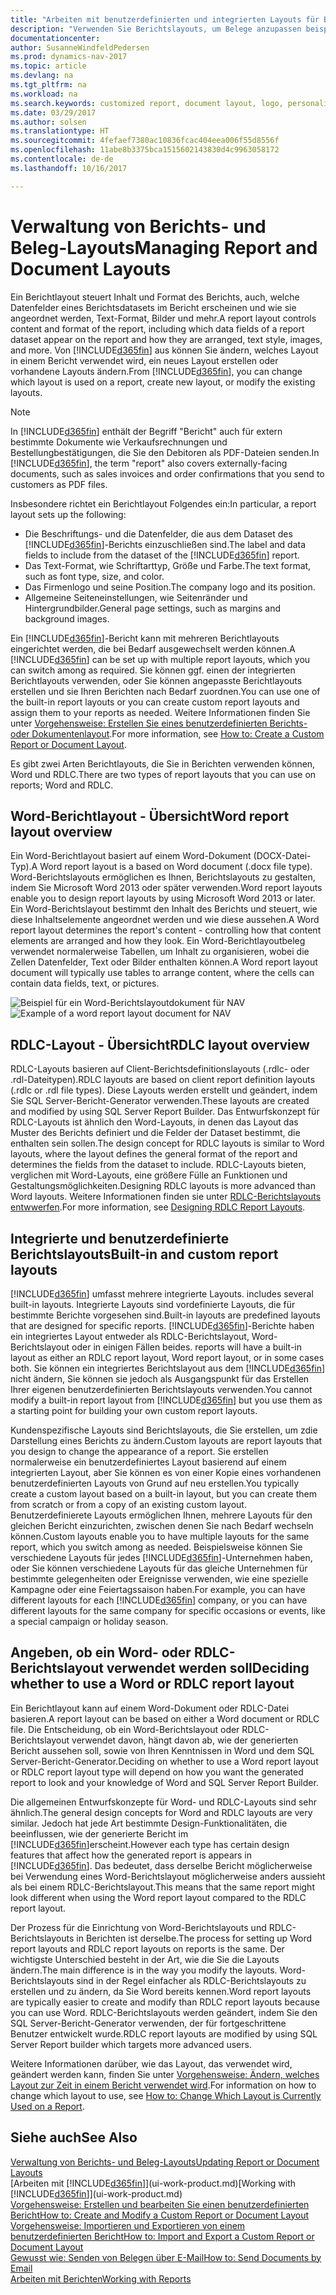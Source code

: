 ```yaml
---
title: "Arbeiten mit benutzerdefinierten und integrierten Layouts für Berichte und Belege"
description: "Verwenden Sie Berichtslayouts, um Belege anzupassen beispielsweise um die gewünschten Schriftart, das Logo oder die Seiteneinstellungen von PDF-Dateien zu personalisieren, die Sie den Debitoren senden."
documentationcenter: 
author: SusanneWindfeldPedersen
ms.prod: dynamics-nav-2017
ms.topic: article
ms.devlang: na
ms.tgt_pltfrm: na
ms.workload: na
ms.search.keywords: customized report, document layout, logo, personalize
ms.date: 03/29/2017
ms.author: solsen
ms.translationtype: HT
ms.sourcegitcommit: 4fefaef7380ac10836fcac404eea006f55d8556f
ms.openlocfilehash: 11abe8b3375bca1515602143830d4c9963058172
ms.contentlocale: de-de
ms.lasthandoff: 10/16/2017

---
```

# <a name="managing-report-and-document-layouts"></a><span data-ttu-id="9f99a-103">Verwaltung von Berichts- und Beleg-Layouts</span><span class="sxs-lookup"><span data-stu-id="9f99a-103">Managing Report and Document Layouts</span></span>
<span data-ttu-id="9f99a-104">Ein Berichtlayout steuert Inhalt und Format des Berichts, auch, welche Datenfelder eines Berichtsdatasets im Bericht erscheinen und wie sie angeordnet werden, Text-Format, Bilder und mehr.</span><span class="sxs-lookup"><span data-stu-id="9f99a-104">A report layout controls content and format of the report, including which data fields of a report dataset appear on the report and how they are arranged, text style, images, and more.</span></span> <span data-ttu-id="9f99a-105">Von [!INCLUDE[d365fin](includes/d365fin_md.md)] aus können Sie ändern, welches Layout in einem Bericht verwendet wird, ein neues Layout erstellen oder vorhandene Layouts ändern.</span><span class="sxs-lookup"><span data-stu-id="9f99a-105">From [!INCLUDE[d365fin](includes/d365fin_md.md)], you can change which layout is used on a report, create new layout, or modify the existing layouts.</span></span>

> [!NOTE]  
>   <span data-ttu-id="9f99a-106">In [!INCLUDE[d365fin](includes/d365fin_md.md)] enthält der Begriff "Bericht" auch für extern bestimmte  Dokumente wie Verkaufsrechnungen und Bestellungbestätigungen, die Sie den Debitoren als PDF-Dateien senden.</span><span class="sxs-lookup"><span data-stu-id="9f99a-106">In [!INCLUDE[d365fin](includes/d365fin_md.md)], the term "report" also covers externally-facing documents, such as sales invoices and order confirmations that you send to customers as PDF files.</span></span>

<span data-ttu-id="9f99a-107">Insbesondere richtet ein Berichtlayout Folgendes ein:</span><span class="sxs-lookup"><span data-stu-id="9f99a-107">In particular, a report layout sets up the following:</span></span>

* <span data-ttu-id="9f99a-108">Die Beschriftungs- und die Datenfelder, die aus dem Dataset des [!INCLUDE[d365fin](includes/d365fin_md.md)]-Berichts einzuschließen sind.</span><span class="sxs-lookup"><span data-stu-id="9f99a-108">The label and data fields to include from the dataset of the [!INCLUDE[d365fin](includes/d365fin_md.md)] report.</span></span>
* <span data-ttu-id="9f99a-109">Das Text-Format, wie Schriftarttyp, Größe und Farbe.</span><span class="sxs-lookup"><span data-stu-id="9f99a-109">The text format, such as font type, size, and color.</span></span>
* <span data-ttu-id="9f99a-110">Das Firmenlogo und seine Position.</span><span class="sxs-lookup"><span data-stu-id="9f99a-110">The company logo and its position.</span></span>
* <span data-ttu-id="9f99a-111">Allgemeine Seiteneinstellungen, wie Seitenränder und Hintergrundbilder.</span><span class="sxs-lookup"><span data-stu-id="9f99a-111">General page settings, such as margins and background images.</span></span>

<span data-ttu-id="9f99a-112">Ein [!INCLUDE[d365fin](includes/d365fin_md.md)]-Bericht kann mit mehreren Berichtlayouts eingerichtet werden, die bei Bedarf ausgewechselt werden können.</span><span class="sxs-lookup"><span data-stu-id="9f99a-112">A [!INCLUDE[d365fin](includes/d365fin_md.md)] can be set up with multiple report layouts, which you can switch among as required.</span></span> <span data-ttu-id="9f99a-113">Sie können ggf. einen der integrierten Berichtlayouts verwenden, oder Sie können angepasste Berichtlayouts erstellen und sie Ihren Berichten nach Bedarf zuordnen.</span><span class="sxs-lookup"><span data-stu-id="9f99a-113">You can use one of the built-in report layouts or you can create custom report layouts and assign them to your reports as needed.</span></span> <span data-ttu-id="9f99a-114">Weitere Informationen finden Sie unter [Vorgehensweise: Erstellen Sie eines benutzerdefinierten Berichts- oder Dokumentenlayout](ui-how-create-custom-report-layout.md).</span><span class="sxs-lookup"><span data-stu-id="9f99a-114">For more information, see [How to: Create a Custom Report or Document Layout](ui-how-create-custom-report-layout.md).</span></span>

<span data-ttu-id="9f99a-115">Es gibt zwei Arten Berichtlayouts, die Sie in Berichten verwenden können, Word und RDLC.</span><span class="sxs-lookup"><span data-stu-id="9f99a-115">There are two types of report layouts that you can use on reports; Word and RDLC.</span></span>

## <a name="word-report-layout-overview"></a><span data-ttu-id="9f99a-116">Word-Berichtlayout - Übersicht</span><span class="sxs-lookup"><span data-stu-id="9f99a-116">Word report layout overview</span></span>
<span data-ttu-id="9f99a-117">Ein Word-Berichtlayout basiert auf einem Word-Dokument (DOCX-Datei-Typ).</span><span class="sxs-lookup"><span data-stu-id="9f99a-117">A Word report layout is a based on Word document (.docx file type).</span></span> <span data-ttu-id="9f99a-118">Word-Berichtslayouts ermöglichen es Ihnen, Berichtslayouts zu gestalten, indem Sie Microsoft Word 2013 oder später verwenden.</span><span class="sxs-lookup"><span data-stu-id="9f99a-118">Word report layouts enable you to design report layouts by using Microsoft Word 2013 or later.</span></span> <span data-ttu-id="9f99a-119">Ein Word-Berichtslayout bestimmt den Inhalt des Berichts und steuert, wie diese Inhaltselemente angeordnet werden und wie diese aussehen.</span><span class="sxs-lookup"><span data-stu-id="9f99a-119">A Word report layout determines the report's content - controlling how that content elements are arranged and how they look.</span></span> <span data-ttu-id="9f99a-120">Ein Word-Berichtlayoutbeleg verwendet normalerweise Tabellen, um Inhalt zu organisieren, wobei die Zellen Datenfelder, Text oder Bilder enthalten können.</span><span class="sxs-lookup"><span data-stu-id="9f99a-120">A Word report layout document will typically use tables to arrange content, where the cells can contain data fields, text, or pictures.</span></span>

 <span data-ttu-id="9f99a-121">![Beispiel für ein Word-Berichtslayoutdokument für NAV](media/nav_wordreportlayout_edit_in_word_example.png "NAV_WordReportLayout_Edit_In_Word_Example")</span><span class="sxs-lookup"><span data-stu-id="9f99a-121">![Example of a word report layout document for NAV](media/nav_wordreportlayout_edit_in_word_example.png "NAV_WordReportLayout_Edit_In_Word_Example")</span></span>  

## <a name="rdlc-layout-overview"></a><span data-ttu-id="9f99a-122">RDLC-Layout - Übersicht</span><span class="sxs-lookup"><span data-stu-id="9f99a-122">RDLC layout overview</span></span>
<span data-ttu-id="9f99a-123">RDLC-Layouts basieren auf Client-Berichtsdefinitionslayouts (.rdlc- oder .rdl-Dateitypen).</span><span class="sxs-lookup"><span data-stu-id="9f99a-123">RDLC layouts are based on client report definition layouts (.rdlc or .rdl file types).</span></span> <span data-ttu-id="9f99a-124">Diese Layouts werden erstellt und geändert, indem Sie SQL Server-Bericht-Generator verwenden.</span><span class="sxs-lookup"><span data-stu-id="9f99a-124">These layouts are created and modified by using SQL Server Report Builder.</span></span> <span data-ttu-id="9f99a-125">Das Entwurfskonzept für RDLC-Layouts ist ähnlich den Word-Layouts, in denen das Layout das Muster des Berichts definiert und die Felder der Dataset bestimmt, die enthalten sein sollen.</span><span class="sxs-lookup"><span data-stu-id="9f99a-125">The design concept for RDLC layouts is similar to Word layouts, where the layout defines the general format of the report and determines the fields from the dataset to include.</span></span> <span data-ttu-id="9f99a-126">RDLC-Layouts bieten, verglichen mit Word-Layouts, eine größere Fülle an Funktionen und Gestaltungsmöglichkeiten.</span><span class="sxs-lookup"><span data-stu-id="9f99a-126">Designing RDLC layouts is more advanced than Word layouts.</span></span> <span data-ttu-id="9f99a-127">Weitere Informationen finden sie unter [RDLC-Berichtslayouts entwwerfen](https://msdn.microsoft.com/en-us/dynamics-nav/designing-rdlc-report-layouts).</span><span class="sxs-lookup"><span data-stu-id="9f99a-127">For more information, see [Designing RDLC Report Layouts](https://msdn.microsoft.com/en-us/dynamics-nav/designing-rdlc-report-layouts).</span></span>

## <a name="built-in-and-custom-report-layouts"></a><span data-ttu-id="9f99a-128">Integrierte und benutzerdefinierte Berichtslayouts</span><span class="sxs-lookup"><span data-stu-id="9f99a-128">Built-in and custom report layouts</span></span>
[!INCLUDE[d365fin](includes/d365fin_md.md)]<span data-ttu-id="9f99a-129"> umfasst mehrere integrierte Layouts.</span><span class="sxs-lookup"><span data-stu-id="9f99a-129"> includes several built-in layouts.</span></span> <span data-ttu-id="9f99a-130">Integrierte Layouts sind vordefinierte Layouts, die für bestimmte Berichte vorgesehen sind.</span><span class="sxs-lookup"><span data-stu-id="9f99a-130">Built-in layouts are predefined layouts that are designed for specific reports.</span></span> [!INCLUDE[d365fin](includes/d365fin_md.md)]<span data-ttu-id="9f99a-131">-Berichte haben ein integriertes Layout entweder als RDLC-Berichtslayout, Word-Berichtslayout oder in einigen Fällen beides.</span><span class="sxs-lookup"><span data-stu-id="9f99a-131"> reports will have a built-in layout as either an RDLC report layout, Word report layout, or in some cases both.</span></span> <span data-ttu-id="9f99a-132">Sie können ein integriertes Berichtslayout aus dem [!INCLUDE[d365fin](includes/d365fin_md.md)] nicht ändern, Sie können sie jedoch als Ausgangspunkt für das Erstellen Ihrer eigenen benutzerdefinierten Berichtslayouts verwenden.</span><span class="sxs-lookup"><span data-stu-id="9f99a-132">You cannot modify a built-in report layout from [!INCLUDE[d365fin](includes/d365fin_md.md)] but you use them as a starting point for building your own custom report layouts.</span></span>

<span data-ttu-id="9f99a-133">Kundenspezifische Layouts sind Berichtslayouts, die Sie erstellen, um zdie Darstellung eines Berichts zu ändern.</span><span class="sxs-lookup"><span data-stu-id="9f99a-133">Custom layouts are report layouts that you design to change the appearance of a report.</span></span> <span data-ttu-id="9f99a-134">Sie erstellen normalerweise ein benutzerdefiniertes Layout basierend auf einem integrierten Layout, aber Sie können es von einer Kopie eines vorhandenen benutzerdefinierten Layouts von Grund auf neu erstellen.</span><span class="sxs-lookup"><span data-stu-id="9f99a-134">You typically create a custom layout based on a built-in layout, but you can create them from scratch or from a copy of an existing custom layout.</span></span> <span data-ttu-id="9f99a-135">Benutzerdefinierete Layouts ermöglichen Ihnen, mehrere Layouts für den gleichen Bericht einzurichten, zwischen denen Sie nach Bedarf wechseln können.</span><span class="sxs-lookup"><span data-stu-id="9f99a-135">Custom layouts enable you to have multiple layouts for the same report, which you switch among as needed.</span></span> <span data-ttu-id="9f99a-136">Beispielsweise können Sie verschiedene Layouts für jedes [!INCLUDE[d365fin](includes/d365fin_md.md)]-Unternehmen haben, oder Sie können verschiedene Layouts für das gleiche Unternehmen für bestimmte gelegenheiten oder Ereignisse verwenden, wie eine spezielle Kampagne oder eine Feiertagssaison haben.</span><span class="sxs-lookup"><span data-stu-id="9f99a-136">For example, you can have different layouts for each [!INCLUDE[d365fin](includes/d365fin_md.md)] company, or you can have different layouts for the same company for specific occasions or events, like a special campaign or holiday season.</span></span>

## <a name="deciding-whether-to-use-a-word-or-rdlc-report-layout"></a><span data-ttu-id="9f99a-137">Angeben, ob ein Word- oder RDLC-Berichtslayout verwendet werden soll</span><span class="sxs-lookup"><span data-stu-id="9f99a-137">Deciding whether to use a Word or RDLC report layout</span></span>
<span data-ttu-id="9f99a-138">Ein Berichtlayout kann auf einem Word-Dokument oder RDLC-Datei basieren.</span><span class="sxs-lookup"><span data-stu-id="9f99a-138">A report layout can be based on either a Word document or RDLC file.</span></span> <span data-ttu-id="9f99a-139">Die Entscheidung, ob ein Word-Berichtslayout oder RDLC-Berichtslayout verwendet davon, hängt davon ab, wie der generierten Bericht aussehen soll, sowie von Ihren Kenntnissen in Word und dem SQL Server-Bericht-Generator.</span><span class="sxs-lookup"><span data-stu-id="9f99a-139">Deciding on whether to use a Word report layout or RDLC report layout type will depend on how you want the generated report to look and your knowledge of Word and SQL Server Report Builder.</span></span>

<span data-ttu-id="9f99a-140">Die allgemeinen Entwurfskonzepte für Word- und RDLC-Layouts sind sehr ähnlich.</span><span class="sxs-lookup"><span data-stu-id="9f99a-140">The general design concepts for Word and RDLC layouts are very similar.</span></span> <span data-ttu-id="9f99a-141">Jedoch hat jede Art bestimmte Design-Funktionalitäten, die beeinflussen, wie der generierte Bericht im [!INCLUDE[d365fin](includes/d365fin_md.md)]erscheint.</span><span class="sxs-lookup"><span data-stu-id="9f99a-141">However each type has certain design features that affect how the generated report is appears in [!INCLUDE[d365fin](includes/d365fin_md.md)].</span></span> <span data-ttu-id="9f99a-142">Das bedeutet, dass derselbe Bericht möglicherweise bei Verwendung eines Word-Berichtslayout möglicherweise anders aussieht als bei einem RDLC-Berichtslayout.</span><span class="sxs-lookup"><span data-stu-id="9f99a-142">This means that the same report might look different when using the Word report layout compared to the RDLC report layout.</span></span>

<span data-ttu-id="9f99a-143">Der Prozess für die Einrichtung von Word-Berichtslayouts und RDLC-Berichtslayouts in Berichten ist derselbe.</span><span class="sxs-lookup"><span data-stu-id="9f99a-143">The process for setting up Word report layouts and RDLC report layouts on reports is the same.</span></span> <span data-ttu-id="9f99a-144">Der wichtigste Unterschied besteht in der Art, wie die Sie die Layouts ändern.</span><span class="sxs-lookup"><span data-stu-id="9f99a-144">The main difference is in the way you modify the layouts.</span></span> <span data-ttu-id="9f99a-145">Word-Berichtslayouts sind in der Regel einfacher als RDLC-Berichtslayouts zu erstellen und zu ändern, da Sie Word bereits kennen.</span><span class="sxs-lookup"><span data-stu-id="9f99a-145">Word report layouts are typically easier to create and modify than RDLC report layouts because you can use Word.</span></span> <span data-ttu-id="9f99a-146">RDLC-Berichtslayouts werden geändert, indem Sie den SQL Server-Bericht-Generator verwenden, der für fortgeschrittene Benutzer entwickelt wurde.</span><span class="sxs-lookup"><span data-stu-id="9f99a-146">RDLC report layouts are modified by using SQL Server Report builder which targets more advanced users.</span></span>

<span data-ttu-id="9f99a-147">Weitere Informationen darüber, wie das Layout, das verwendet wird, geändert werden kann, finden Sie unter [Vorgehensweise: Ändern, welches Layout zur Zeit in einem Bericht verwendet wird](ui-how-change-layout-currently-used-report.md).</span><span class="sxs-lookup"><span data-stu-id="9f99a-147">For information on how to change which layout to use, see [How to: Change Which Layout is Currently Used on a Report](ui-how-change-layout-currently-used-report.md).</span></span>

## <a name="see-also"></a><span data-ttu-id="9f99a-148">Siehe auch</span><span class="sxs-lookup"><span data-stu-id="9f99a-148">See Also</span></span>
[<span data-ttu-id="9f99a-149">Verwaltung von Berichts- und Beleg-Layouts</span><span class="sxs-lookup"><span data-stu-id="9f99a-149">Updating Report or Document Layouts</span></span>](ui-update-report-layouts.md)  
<span data-ttu-id="9f99a-150">[Arbeiten mit [!INCLUDE[d365fin](includes/d365fin_md.md)]](ui-work-product.md)</span><span class="sxs-lookup"><span data-stu-id="9f99a-150">[Working with [!INCLUDE[d365fin](includes/d365fin_md.md)]](ui-work-product.md)</span></span>  
[<span data-ttu-id="9f99a-151">Vorgehensweise: Erstellen und bearbeiten Sie einen benutzerdefinierten Bericht</span><span class="sxs-lookup"><span data-stu-id="9f99a-151">How to: Create and Modify a Custom Report or Document Layout</span></span>](ui-how-create-custom-report-layout.md)  
[<span data-ttu-id="9f99a-152">Vorgehensweise: Importieren und Exportieren von einem benutzerdefinierten Bericht</span><span class="sxs-lookup"><span data-stu-id="9f99a-152">How to: Import and Export a Custom Report or Document Layout</span></span>](ui-how-import-and-export-report-layout.md)  
[<span data-ttu-id="9f99a-153">Gewusst wie: Senden von Belegen über E-Mail</span><span class="sxs-lookup"><span data-stu-id="9f99a-153">How to: Send Documents by Email</span></span>](ui-how-send-documents-email.md)  
[<span data-ttu-id="9f99a-154">Arbeiten mit Berichten</span><span class="sxs-lookup"><span data-stu-id="9f99a-154">Working with Reports</span></span>](ui-work-report.md)  

